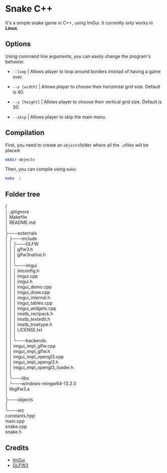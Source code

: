 # Snake C++
It's a simple snake game in C++, using ImGui.
It currently only works in **Linux**.

## Options
Using command line arguments, you can easily change the program's behavior.

- `--loop` | Allows player to loop around borders instead of having a game over.
- `--x [width]` | Allows player to choose their horizontal grid size. Default is 40.

- `--y [height]` | Allows player to choose their vertical grid size. Default is 30.

- `--skip` | Allows player to skip the main menu.

## Compilation
First, you need to create an `objects`folder where all the `.o`files will be placed:
```bash
mkdir objects
```
Then, you can compile using `make`:
```bash
make -j
```

## Folder tree
/<br/>
│   .gitignore<br/>
│   Makefile<br/>
│   README.md<br/>
│<br/>
├───externals<br/>
│   ├───include<br/>
│   │   ├───GLFW<br/>
│   │   │       glfw3.h<br/>
│   │   │       glfw3native.h<br/>
│   │   │<br/>
│   │   └───imgui<br/>
│   │       │   imconfig.h<br/>
│   │       │   imgui.cpp<br/>
│   │       │   imgui.h<br/>
│   │       │   imgui_demo.cpp<br/>
│   │       │   imgui_draw.cpp<br/>
│   │       │   imgui_internal.h<br/>
│   │       │   imgui_tables.cpp<br/>
│   │       │   imgui_widgets.cpp<br/>
│   │       │   imstb_rectpack.h<br/>
│   │       │   imstb_textedit.h<br/>
│   │       │   imstb_truetype.h<br/>
│   │       │   LICENSE.txt<br/>
│   │       │<br/>
│   │       └───backends<br/>
│   │               imgui_impl_glfw.cpp<br/>
│   │               imgui_impl_glfw.h<br/>
│   │               imgui_impl_opengl3.cpp<br/>
│   │               imgui_impl_opengl3.h<br/>
│   │               imgui_impl_opengl3_loader.h<br/>
│   │<br/>
│   └───libs<br/>
│       └───windows-mingw64-13.2.0<br/>
│               libglfw3.a<br/>
│<br/>
├───objects<br/>
│<br/>
└───src<br/>
        constants.hpp<br/>
        main.cpp<br/>
        snake.cpp<br/>
        snake.h<br/>

## Credits
- [ImGui](https://github.com/ocornut/imgui)
- [GLFW3](https://github.com/glfw/glfw)